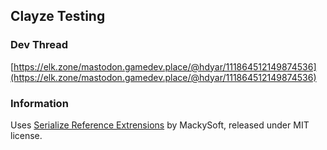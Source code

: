 ## Clayze Testing

### Dev Thread
[https://elk.zone/mastodon.gamedev.place/@hdyar/111864512149874536](https://elk.zone/mastodon.gamedev.place/@hdyar/111864512149874536)


### Information
Uses [Serialize Reference Extrensions](https://github.com/mackysoft/Unity-SerializeReferenceExtensions) by MackySoft, released under MIT license.